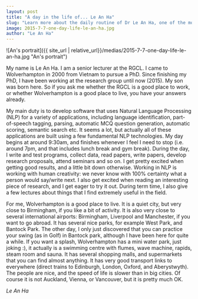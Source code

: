 ```yaml
---
layout: post
title: "A day in the life of... Le An Ha"
slug: "Learn more about the daily routine of Dr Le An Ha, one of the most senior member of staff at RGCL!"
image: 2015-7-7-one-day-life-le-an-ha.jpg 
author: "Le An Ha"
---
```


![An's portrait]({{ site_url | relative_url}}/medias/2015-7-7-one-day-life-le-an-ha.jpg "An's portrait")

My name is Le An Ha. I am a senior lecturer at the RGCL. I came to Wolverhampton in 2000 from Vietnam to pursue a PhD. Since finishing my PhD, I have been working at the research group until now (2015). My son was born here. So if you ask me whether the RGCL is a good place to work, or whether Wolverhampton is a good place to live, you have your answers already.

My main duty is to develop software that uses Natural Language Processing (NLP) for a variety of applications, including language identification, part-of-speech tagging, parsing, automatic MCQ question generation, automatic scoring, semantic search etc. It seems a lot, but actually all of these applications are built using a few fundamental NLP technologies. My day begins at around 9:30am, and finishes whenever I feel I need to stop (i.e. around 7pm, and that includes lunch break and gym break). During the day, I write and test programs, collect data, read papers, write papers, develop research proposals, attend seminars and so on. I get pretty excited when getting good results, and a little bit down otherwise. Working in NLP is working with human creativity: we never know with 100% certainty what a person would say/write next. I also get excited when reading an interesting piece of research, and I get eager to try it out. During term time, I also give a few lectures about things that I find extremely useful in the field.

For me, Wolverhampton is a good place to live. It is a quiet city, but very close to Birmingham, if you like a bit of activity. It is also very close to several international airports: Birmingham, Liverpool and Manchester, if you want to go abroad. It has several nice parks, for example West Park, and Bantock Park. The other day, I only just discovered that you can practice your swing (as in Golf) in Bantock park, although I have been here for quite a while. If you want a splash, Wolverhampton has a mini water park, just joking :), it actually is a swimming centre with flumes, wave machine, rapids, steam room and sauna. It has several shopping malls, and supermarkets that you can find almost anything. It has very good transport links to everywhere (direct trains to Edinburgh, London, Oxford, and Aberystwyth). The people are nice, and the speed of life is slower than in big cities. Of course it is not Auckland, Vienna, or Vancouver, but it is pretty much OK.

*Le An Ha*
